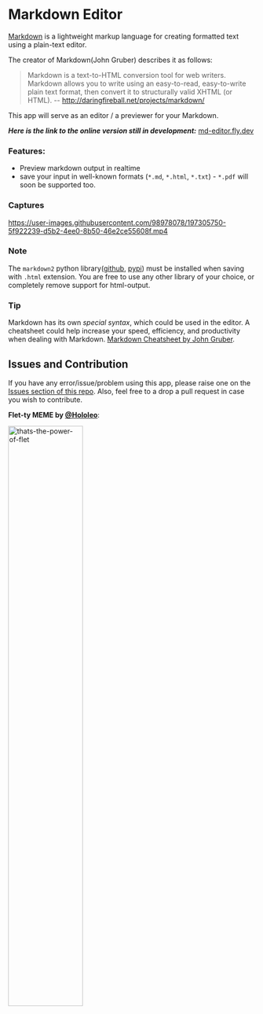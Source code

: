 # Markdown Editor

[Markdown](https://en.wikipedia.org/wiki/Markdown) is a lightweight markup language for creating formatted text using a plain-text editor.

The creator of Markdown(John Gruber) describes it as follows:

> Markdown is a text-to-HTML conversion tool for web writers. Markdown allows you to write using an easy-to-read, easy-to-write plain text format, then convert it to structurally valid XHTML (or HTML).
> -- http://daringfireball.net/projects/markdown/

This app will serve as an editor / a previewer for your Markdown.

_**Here is the link to the online version still in development:**_ [md-editor.fly.dev](https://md-editor.fly.dev/)


### Features:
- Preview markdown output in realtime
- save your input in well-known formats (`*.md`, `*.html`, `*.txt`) - `*.pdf` will soon be supported too.

### Captures
https://user-images.githubusercontent.com/98978078/197305750-5f922239-d5b2-4ee0-8b50-46e2ce55608f.mp4

### Note
The `markdown2` python library([github](https://github.com/trentm/python-markdown2), [pypi](http://pypi.python.org/pypi/markdown2)) must be installed when saving with `.html` extension. 
You are free to use any other library of your choice, or completely remove support for html-output.

### Tip
Markdown has its own _special syntax_, which could be used in the editor. A cheatsheet could help increase your speed, efficiency, and productivity when dealing with Markdown.
[Markdown Cheatsheet by John Gruber](https://daringfireball.net/projects/markdown/syntax).

## Issues and Contribution
If you have any error/issue/problem using this app, please raise one on the [Issues section of this repo]().
Also, feel free to a drop a pull request in case you wish to contribute.

**Flet-ty MEME by [@Hololeo](https://github.com/hololeo)**:

<img src="https://user-images.githubusercontent.com/98978078/195565736-170f1aea-ed0b-433c-ab2d-3a34d23a6994.jpeg" alt="thats-the-power-of-flet" width=55% align="center">

